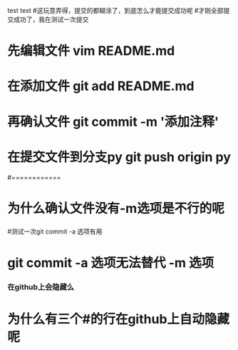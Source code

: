 test
test
#这玩意弄得，提交的都糊涂了，到底怎么才能提交成功呢
#才刚全部提交成功了，我在测试一次提交
# 先编辑文件 vim README.md
# 在添加文件 git add README.md
# 再确认文件 git commit -m '添加注释'
# 在提交文件到分支py git push origin py 
#============
# 为什么确认文件没有-m选项是不行的呢
###
#测试一次git commit -a 选项有用
###
# git commit -a 选项无法替代 -m 选项
### 在github上会隐藏么
# 为什么有三个#的行在github上自动隐藏呢

